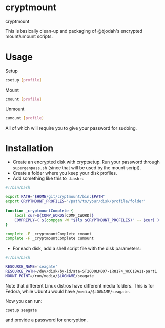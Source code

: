 # cryptmount
cryptmount

This is basically clean-up and packaging of @bjodah's encrypted mount/umount
scripts.

# Usage

Setup

```bash
csetup [profile]
```

Mount

```bash
cmount [profile]
```

Unmount

```bash
cumount [profile]
```

All of which will require you to give your password for sudoing.

# Installation

- Create an encrypted disk with cryptsetup. Run your password through
  ``supergenpass.sh`` (since that will be used by the mount script).
- Create a folder where you keep your disk profiles.
- Add something like this to `.bashrc`

```bash
#!/bin/bash

export PATH="$HOME/git/cryptmount/bin:$PATH"
export CRYPTMOUNT_PROFILES="/path/to/your/disk/profile/folder"

function _cryptmountComplete {
    local cur=${COMP_WORDS[COMP_CWORD]}
    COMPREPLY=( $(compgen -W "$(ls $CRYPTMOUNT_PROFILES)" -- $cur) )
}

complete -F _cryptmountComplete cmount
complete -F _cryptmountComplete cumount
```

- For each disk, add a shell script file with the disk parameters:

```bash
#!/bin/bash

RESOURCE_NAME='seagate'
RESOURCE_PATH=/dev/disk/by-id/ata-ST2000LM007-1R8174_WCC1BA11-part1
MOUNT_POINT=/run/media/$LOGNAME/seagate
```

Note that different Linux distros have different media folders. This is for
Fedora, while Ubuntu would have ``/media/$LOGNAME/seagate``.

Now you can run:

```bash
csetup seagate
```

and provide a password for encryption.
